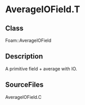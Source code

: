 # AverageIOField.T 
## Class
Foam::AverageIOField

## Description
A primitive field + average with IO.

## SourceFiles
AverageIOField.C

